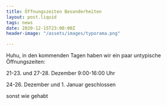 ```yaml
---
title: Öffnungszeiten Besonderheiten
layout: post.liquid
tags: news
date: 2020-12-15T23:00:00Z
header-image: "/assets/images/typorama.png"

---
```

Huhu, in den kommenden Tagen haben wir ein paar untypische Öffnungszeiten:

21-23. und 27-28. Dezember 9:00-16:00 Uhr

24-26. Dezember und 1. Januar geschlossen

sonst wie gehabt